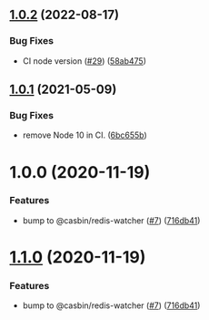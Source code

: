 ## [1.0.2](https://github.com/node-casbin/redis-watcher/compare/v1.0.1...v1.0.2) (2022-08-17)


### Bug Fixes

* CI node version ([#29](https://github.com/node-casbin/redis-watcher/issues/29)) ([58ab475](https://github.com/node-casbin/redis-watcher/commit/58ab47572211c7cfd5e9377fecc880cc1116e5e3))

## [1.0.1](https://github.com/node-casbin/redis-watcher/compare/v1.0.0...v1.0.1) (2021-05-09)


### Bug Fixes

* remove Node 10 in CI. ([6bc655b](https://github.com/node-casbin/redis-watcher/commit/6bc655b4602e60e00bc10a0ae0b4a55e8f776a89))

# 1.0.0 (2020-11-19)


### Features

* bump to @casbin/redis-watcher ([#7](https://github.com/node-casbin/redis-watcher/issues/7)) ([716db41](https://github.com/node-casbin/redis-watcher/commit/716db41bb1f8671f6941b5735bbbaaf0e9eac92c))

# [1.1.0](https://github.com/node-casbin/redis-watcher/compare/v1.0.0...v1.1.0) (2020-11-19)


### Features

* bump to @casbin/redis-watcher ([#7](https://github.com/node-casbin/redis-watcher/issues/7)) ([716db41](https://github.com/node-casbin/redis-watcher/commit/716db41bb1f8671f6941b5735bbbaaf0e9eac92c))
